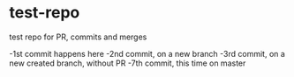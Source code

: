 # test-repo
test repo for PR, commits and merges

-1st commit happens here
-2nd commit, on a new branch
-3rd commit, on a new created branch, without PR
-7th commit, this time on master
